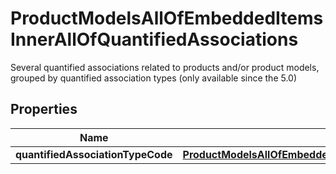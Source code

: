 

# ProductModelsAllOfEmbeddedItemsInnerAllOfQuantifiedAssociations

Several quantified associations related to products and/or product models, grouped by quantified association types (only available since the 5.0)

## Properties

| Name | Type | Description | Notes |
|------------ | ------------- | ------------- | -------------|
|**quantifiedAssociationTypeCode** | [**ProductModelsAllOfEmbeddedItemsInnerAllOfQuantifiedAssociationsQuantifiedAssociationTypeCode**](ProductModelsAllOfEmbeddedItemsInnerAllOfQuantifiedAssociationsQuantifiedAssociationTypeCode.md) |  |  [optional] |




